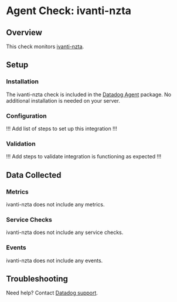 # Agent Check: ivanti-nzta

## Overview

This check monitors [ivanti-nzta][1].

## Setup

### Installation

The ivanti-nzta check is included in the [Datadog Agent][2] package.
No additional installation is needed on your server.

### Configuration

!!! Add list of steps to set up this integration !!!

### Validation

!!! Add steps to validate integration is functioning as expected !!!

## Data Collected

### Metrics

ivanti-nzta does not include any metrics.

### Service Checks

ivanti-nzta does not include any service checks.

### Events

ivanti-nzta does not include any events.

## Troubleshooting

Need help? Contact [Datadog support][3].

[1]: **LINK_TO_INTEGRATION_SITE**
[2]: https://app.datadoghq.com/account/settings/agent/latest
[3]: https://docs.datadoghq.com/help/

